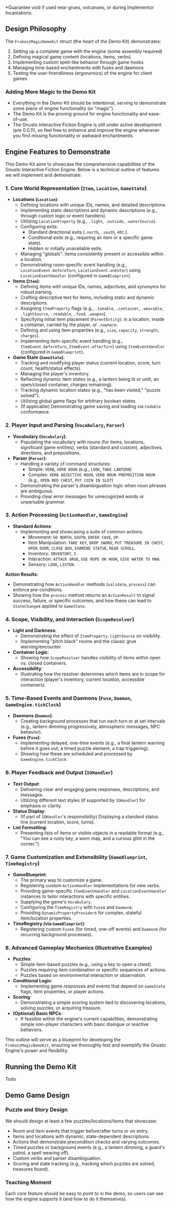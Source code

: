 \*Guarantee void if used near grues, volcanoes, or during Implementor Incantations.

## Design Philosophy

The `FrobozzMagicDemoKit` struct (the heart of the Demo Kit) demonstrates:

1.  Setting up a complete game with the engine (some assembly required)
2.  Defining magical game content (locations, items, verbs)
3.  Implementing custom spell-like behavior through game hooks
4.  Managing time-based enchantments with fuses and daemons
5.  Testing the user-friendliness (ergonomics) of the engine for client games

### Adding More Magic to the Demo Kit

- Everything in the Demo Kit should be intentional, serving to demonstrate some piece of engine functionality (or "magic").
- The Demo Kit is the proving ground for engine functionality and ease-of-use.
- The Gnusto Interactive Fiction Engine is still under active development (pre 0.0.1!), so feel free to enhance and improve the engine whenever you find missing functionality or awkward enchantments.

## Engine Features to Demonstrate

This Demo Kit aims to showcase the comprehensive capabilities of the Gnusto Interactive Fiction Engine. Below is a technical outline of features we will implement and demonstrate:

### 1. Core World Representation (`Item`, `Location`, `GameState`)

- **Locations (`Location`)**:
  - Defining locations with unique IDs, names, and detailed descriptions.
  - Implementing static descriptions and dynamic descriptions (e.g., through custom logic or event handlers).
  - Utilizing `LocationProperty` (e.g., `.light`, `.outside`, `.waterSource`).
  - Configuring exits:
    - Standard directional exits (`.north`, `.south`, etc.).
    - Conditional exits (e.g., requiring an item or a specific game state).
    - Hidden or initially unavailable exits.
  - Managing "globals": items consistently present or accessible within a location.
  - Demonstrating room-specific event handling (e.g., `LocationEvent.beforeTurn`, `LocationEvent.onEnter`) using `LocationEventHandler` (configured in `GameBlueprint`).
- **Items (`Item`)**:
  - Defining items with unique IDs, names, adjectives, and synonyms for robust parsing.
  - Crafting descriptive text for items, including static and dynamic descriptions.
  - Assigning `ItemProperty` flags (e.g., `.takable`, `.container`, `.wearable`, `.lightSource`, `.readable`, `.food`, `.weapon`).
  - Specifying initial item placement (`ParentEntity`): in a location, inside a container, carried by the player, or `.nowhere`.
  - Defining and using item properties (e.g., `size`, `capacity`, `strength`, `charges`).
  - Implementing item-specific event handling (e.g., `ItemEvent.beforeTurn`, `ItemEvent.afterTurn`) using `ItemEventHandler` (configured in `GameBlueprint`).
- **Game State (`GameState`)**:
  - Tracking and modifying player status (current location, score, turn count, health/status effects).
  - Managing the player's inventory.
  - Reflecting dynamic item states (e.g., a lantern being lit or unlit, an open/closed container, charges remaining).
  - Tracking dynamic location states (e.g., "has been visited," "puzzle solved").
  - Utilizing global game flags for arbitrary boolean states.
  - (If applicable) Demonstrating game saving and loading via `Codable` conformance.

### 2. Player Input and Parsing (`Vocabulary`, `Parser`)

- **Vocabulary (`Vocabulary`)**:
  - Populating the vocabulary with nouns (for items, locations, significant game entities), verbs (standard and custom), adjectives, directions, and prepositions.
- **Parser (`Parser`)**:
  - Handling a variety of command structures:
    - Simple: `VERB`, `VERB NOUN` (e.g., `LOOK`, `TAKE LANTERN`)
    - Complex: `VERB ADJECTIVE NOUN`, `VERB NOUN PREPOSITION NOUN` (e.g., `OPEN RED CHEST`, `PUT COIN IN SLOT`)
  - Demonstrating the parser's disambiguation logic when noun phrases are ambiguous.
  - Providing clear error messages for unrecognized words or unparsable grammar.

### 3. Action Processing (`ActionHandler`, `GameEngine`)

- **Standard Actions**:
  - Implementing and showcasing a suite of common actions:
    - Movement: `GO NORTH`, `SOUTH`, `ENTER CAVE`, `UP`.
    - Item Manipulation: `TAKE KEY`, `DROP SWORD`, `PUT TREASURE IN CHEST`, `OPEN DOOR`, `CLOSE BOX`, `EXAMINE STATUE`, `READ SCROLL`.
    - Inventory: `INVENTORY`, `I`.
    - Interaction: `ATTACK GRUE`, `USE ROPE ON HOOK`, `GIVE WATER TO MAN`.
    - Sensory: `LOOK`, `LISTEN`.

**Action Results**:

- Demonstrating how `ActionHandler` methods (`validate`, `process`) can enforce pre-conditions.
- Showing how the `process` method returns an `ActionResult` to signal success, failure, or specific outcomes, and how these can lead to `StateChange`s applied to `GameState`.

### 4. Scope, Visibility, and Interaction (`ScopeResolver`)

- **Light and Darkness**:
  - Demonstrating the effect of `ItemProperty.lightSource` on visibility.
  - Implementing "pitch black" rooms and the classic grue warning/encounter.
- **Container Logic**:
  - Showing how `ScopeResolver` handles visibility of items within open vs. closed containers.
- **Accessibility**:
  - Illustrating how the resolver determines which items are in scope for interaction (player's inventory, current location, accessible containers).

### 5. Time-Based Events and Daemons (`Fuse`, `Daemon`, `GameEngine.tickClock`)

- **Daemons (`Daemon`)**:
  - Creating background processes that run each turn or at set intervals (e.g., lantern dimming progressively, atmospheric messages, NPC behavior).
- **Fuses (`Fuse`)**:
  - Implementing delayed, one-time events (e.g., a final lantern warning before it goes out, a timed puzzle element, a trap triggering).
  - Showing how these are scheduled and processed by `GameEngine.tickClock`.

### 6. Player Feedback and Output (`IOHandler`)

- **Text Output**:
  - Delivering clear and engaging game responses, descriptions, and messages.
  - Utilizing different text styles (if supported by `IOHandler`) for emphasis or clarity.
- **Status Display**:
  - (If part of `IOHandler`'s responsibility) Displaying a standard status line (current location, score, turns).
- **List Formatting**:
  - Presenting lists of items or visible objects in a readable format (e.g., "You can see a rusty key, a worn map, and a curious glint in the corner.").

### 7. Game Customization and Extensibility (`GameBlueprint`, `TimeRegistry`)

- **GameBlueprint**:
  - The primary way to customize a game.
  - Registering custom `ActionHandler` implementations for new verbs.
  - Providing game-specific `ItemEventHandler` and `LocationEventHandler` instances to tailor interactions with specific entities.
  - Supplying the game's `Vocabulary`.
  - Configuring the `TimeRegistry` with `Fuse`s and `Daemon`s.
  - Providing `DynamicPropertyProvider`s for complex, stateful item/location properties.
- **TimeRegistry (via `GameBlueprint`)**:
  - Registering custom `Fuse`s (for timed, one-off events) and `Daemon`s (for recurring background processes).

### 8. Advanced Gameplay Mechanics (Illustrative Examples)

- **Puzzles**:
  - Simple item-based puzzles (e.g., using a key to open a chest).
  - Puzzles requiring item combination or specific sequences of actions.
  - Puzzles based on environmental interaction or observation.
- **Conditional Logic**:
  - Implementing game responses and events that depend on `GameState` flags, item properties, or player actions.
- **Scoring**:
  - Demonstrating a simple scoring system tied to discovering locations, solving puzzles, or acquiring treasure.
- **(Optional) Basic NPCs**:
  - If feasible within the engine's current capabilities, demonstrating simple non-player characters with basic dialogue or reactive behaviors.

This outline will serve as a blueprint for developing the `FrobozzMagicDemoKit`, ensuring we thoroughly test and exemplify the Gnusto Engine's power and flexibility.

## Running the Demo Kit

Todo

## Demo Game Design

### Puzzle and Story Design

We should design at least a few puzzles/locations/items that showcase:

- Room and item events that trigger before/after turns or on entry.
- Items and locations with dynamic, state-dependent descriptions.
- Actions that demonstrate precondition checks and varying outcomes.
- Timed puzzles or background events (e.g., a lantern dimming, a guard's patrol, a spell wearing off).
- Custom verbs and parser disambiguation.
- Scoring and state tracking (e.g., tracking which puzzles are solved, treasures found).

### Teaching Moment

Each core feature should be easy to point to in the demo, so users can see how the engine supports it (and how to do it themselves).
